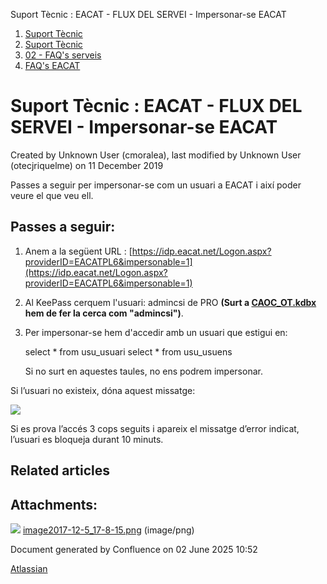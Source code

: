 Suport Tècnic : EACAT - FLUX DEL SERVEI - Impersonar-se EACAT  

1.  [Suport Tècnic](index.md)
2.  [Suport Tècnic](13893782.md)
3.  [02 - FAQ's serveis](26313393.md)
4.  [FAQ's EACAT](28705559.md)

Suport Tècnic : EACAT - FLUX DEL SERVEI - Impersonar-se EACAT
=============================================================

Created by Unknown User (cmoralea), last modified by Unknown User (otecjriquelme) on 11 December 2019

Passes a seguir per impersonar-se com un usuari a EACAT i així poder veure el que veu ell.

Passes a seguir:
----------------

1.  Anem a la següent URL : [https://idp.eacat.net/Logon.aspx?providerID=EACATPL6&impersonable=1](https://idp.eacat.net/Logon.aspx?providerID=EACATPL6&impersonable=1)
2.  Al KeePass cerquem l'usuari: admincsi de PRO **(Surt a [CAOC\_OT.kdbx](file://Usersad.everis.int/enterprise_files/Spain/Barcelona/Proyectos/Sector%20P%C3%BAblico/014955-AOC/00004-Suport%20AOC/03%20Gesti%C3%B3n%20Operativa/03%20Procedimientos%20internos/01%20Herramientas/04%20Programes/KeePass2) hem de fer la cerca com "admincsi")**.
3.  Per impersonar-se hem d'accedir amb un usuari que estigui en: 
    
    select \* from usu\_usuari
    select \* from usu\_usuens
    
    Si no surt en aquestes taules, no ens podrem impersonar.
    

  

Si l’usuari no existeix, dóna aquest missatge:

![](attachments/26313664/26317418.png)

Si es prova l’accés 3 cops seguits i apareix el missatge d’error indicat, l’usuari es bloqueja durant 10 minuts.

Related articles
----------------

  

Attachments:
------------

![](images/icons/bullet_blue.gif) [image2017-12-5\_17-8-15.png](attachments/26313664/26317418.png) (image/png)  

Document generated by Confluence on 02 June 2025 10:52

[Atlassian](http://www.atlassian.com/)